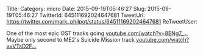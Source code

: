 Title: 
Category: micro
Date: 2015-09-19T05:46:27
Slug: 2015-09-19T05:46:27
TwitterId: 645111692024647681
TweetUrl: https://twitter.com/mark_philpot/status/645111692024647681
ReTweetUser: 

One of the most epic OST tracks going [youtube.com/watch?v=8ENg7_…](https://www.youtube.com/watch?v=8ENg7_IzSmo&list=PLem9vLZEVqmZiS9TZY26fHgV0aZVMCrFI&index=37) Maybe only second to ME2's Suicide Mission track [youtube.com/watch?v=VTsD2F…](https://www.youtube.com/watch?v=VTsD2FjmLsw)
